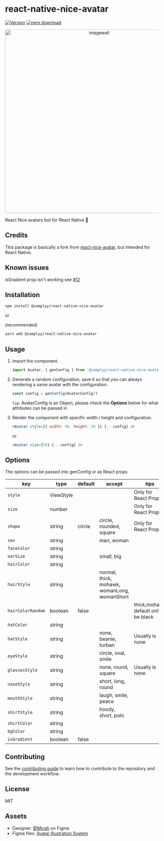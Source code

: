# react-native-nice-avatar

[![Version](http://img.shields.io/npm/v/@zamplyy/react-native-nice-avatar.svg)](https://www.npmjs.org/package/@zamplyy/react-native-nice-avatar)
[![npm download][download-image]][download-url]

[download-image]: https://img.shields.io/npm/dm/@zamplyy/react-native-nice-avatar.svg?style=flat-square
[download-url]: https://npmjs.org/package/@zamplyy/react-native-nice-avatar

<div align="center">
        <img src="https://user-images.githubusercontent.com/5305874/131275587-a6f44325-cb18-4a1c-8a1c-785942e751e7.png" 
             width="600" alt="imagewall" />
</div>

React Nice avatars but for React Native 📱

## Credits

This package is basically a fork from [react-nice-avatar](https://github.com/dapilab/react-nice-avatar), but intended for React Native.

## Known issues

isGradient prop isn't working see [#12](/../../issues/12)

## Installation

```sh
npm install @zamplyy/react-native-nice-avatar
```

or

(recommended)

```sh
yarn add @zamplyy/react-native-nice-avatar
```

## Usage

1. Import the component.
   ```js
   import Avatar, { genConfig } from '@zamplyy/react-native-nice-avatar';
   ```
2. Generate a random configuration, save it so that you can always rendering a same avatar with the configuration.

   ```js
   const config = genConfig(AvatarConfig?)
   ```

   `tip`: AvatarConfig is an Object, please check the **Options** below for what attributes can be passed in

3. Render the component with specific width / height and configuration.

   ```jsx
   <Avatar style={{ width: 50, height: 50 }} {...config} />
   ```

   or

   ```jsx
   <Avatar size={50} {...config} />
   ```

## Options

The options can be passed into genConfig or as React props

| key               | type      | default | accept                                       | tips                               |
| ----------------- | --------- | ------- | -------------------------------------------- | ---------------------------------- |
| `style`           | ViewStyle |         |                                              | Only for React Props               |
| `size`            | number    |         |                                              | Only for React Props               |
| `shape`           | string    | circle  | circle, rounded, square                      | Only for React Props               |
| `sex`             | string    |         | man, woman                                   |                                    |
| `faceColor`       | string    |         |                                              |                                    |
| `earSize`         | string    |         | small, big                                   |                                    |
| `hairColor`       | string    |         |                                              |                                    |
| `hairStyle`       | string    |         | normal, thick, mohawk, womanLong, womanShort |                                    |
| `hairColorRandom` | boolean   | false   |                                              | thick,mohawk default only be black |
| `hatColor`        | string    |         |                                              |                                    |
| `hatStyle`        | string    |         | none, beanie, turban                         | Usually is none                    |
| `eyeStyle`        | string    |         | circle, oval, smile                          |                                    |
| `glassesStyle`    | string    |         | none, round, square                          | Usually is none                    |
| `noseStyle`       | string    |         | short, long, round                           |                                    |
| `mouthStyle`      | string    |         | laugh, smile, peace                          |                                    |
| `shirtStyle`      | string    |         | hoody, short, polo                           |                                    |
| `shirtColor`      | string    |         |                                              |                                    |
| `bgColor`         | string    |         |                                              |                                    |
| `isGradient`      | boolean   | false   |                                              |                                    |

## Contributing

See the [contributing guide](CONTRIBUTING.md) to learn how to contribute to the repository and the development workflow.

## License

MIT

## Assets

- Designer: [@Micah](https://www.figma.com/@Micah) on Figma
- Figma files: [Avatar Illustration System](https://www.figma.com/community/file/829741575478342595)

